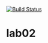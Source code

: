 [![Build Status](https://travis-ci.org/nmescv/lab04.svg?branch=master)](https://travis-ci.org/nmescv/lab04)
# lab02
